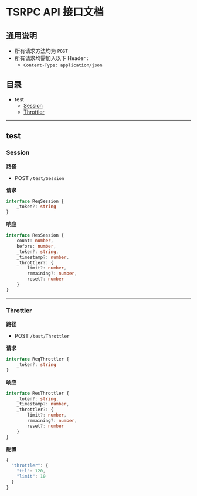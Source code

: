 
# TSRPC API 接口文档

## 通用说明

- 所有请求方法均为 `POST`
- 所有请求均需加入以下 Header :
    - `Content-Type: application/json`

## 目录

- test
    - [Session](#/test/Session)
    - [Throttler](#/test/Throttler)

---

## test

### Session <a id="/test/Session"></a>

**路径**
- POST `/test/Session`

**请求**
```ts
interface ReqSession {
    _token?: string
}
```

**响应**
```ts
interface ResSession {
    count: number,
    before: number,
    _token?: string,
    _timestamp?: number,
    _throttler?: {
        limit?: number,
        remaining?: number,
        reset?: number
    }
}
```

---

### Throttler <a id="/test/Throttler"></a>

**路径**
- POST `/test/Throttler`

**请求**
```ts
interface ReqThrottler {
    _token?: string
}
```

**响应**
```ts
interface ResThrottler {
    _token?: string,
    _timestamp?: number,
    _throttler?: {
        limit?: number,
        remaining?: number,
        reset?: number
    }
}
```

**配置**
```ts
{
  "throttler": {
    "ttl": 120,
    "limit": 10
  }
}
```

